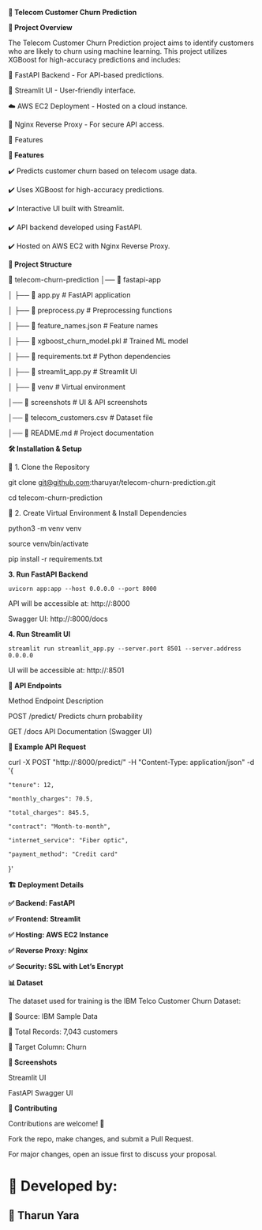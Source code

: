 **📡 Telecom Customer Churn Prediction**

**🚀 Project Overview**

The Telecom Customer Churn Prediction project aims to identify customers who are likely to churn using machine learning. This project utilizes XGBoost for high-accuracy predictions and includes:



📡 FastAPI Backend - For API-based predictions.

🎨 Streamlit UI - User-friendly interface.

☁️ AWS EC2 Deployment - Hosted on a cloud instance.

🔄 Nginx Reverse Proxy - For secure API access.

🎯 Features




**🎯 Features**

✔️ Predicts customer churn based on telecom usage data.

✔️ Uses XGBoost for high-accuracy predictions.

✔️ Interactive UI built with Streamlit.

✔️ API backend developed using FastAPI.

✔️ Hosted on AWS EC2 with Nginx Reverse Proxy.



**📂 Project Structure**

📁 telecom-churn-prediction
│── 📂 fastapi-app

│   ├── 📜 app.py   # FastAPI application

│   ├── 📜 preprocess.py        # Preprocessing functions

│   ├── 📜 feature_names.json   # Feature names

│   ├── 📜 xgboost_churn_model.pkl  # Trained ML model

│   ├── 📜 requirements.txt     # Python dependencies

│   ├── 📜 streamlit_app.py     # Streamlit UI

│   ├── 📂 venv                # Virtual environment

│── 📂 screenshots              # UI & API screenshots

│── 📜 telecom_customers.csv    # Dataset file

│── 📜 README.md                # Project documentation


**🛠 Installation & Setup**

🔹 1. Clone the Repository

git clone git@github.com:tharuyar/telecom-churn-prediction.git

cd telecom-churn-prediction

🔹 2. Create Virtual Environment & Install Dependencies

python3 -m venv venv

source venv/bin/activate

pip install -r requirements.txt

 **3. Run FastAPI Backend**
 
    uvicorn app:app --host 0.0.0.0 --port 8000
    
API will be accessible at: http://<public-ip>:8000

Swagger UI: http://<public-ip>:8000/docs


 __4. Run Streamlit UI__
 
    streamlit run streamlit_app.py --server.port 8501 --server.address 0.0.0.0
    
UI will be accessible at: http://<public-ip>:8501


__📡 API Endpoints__

Method     	Endpoint	     Description

POST    	/predict/	       Predicts churn probability

GET	        /docs	         API Documentation (Swagger UI)


**🔹 Example API Request**


curl -X POST "http://<public-ip>:8000/predict/" -H "Content-Type: application/json" -d '{

    "tenure": 12,
    
    "monthly_charges": 70.5,
    
    "total_charges": 845.5,
    
    "contract": "Month-to-month",
    
    "internet_service": "Fiber optic",
    
    "payment_method": "Credit card"
    
}'



__🏗 Deployment Details__


__✅ Backend: FastAPI__

__✅ Frontend: Streamlit__

__✅ Hosting: AWS EC2 Instance__

__✅ Reverse Proxy: Nginx__

__✅ Security: SSL with Let’s Encrypt__


__📊 Dataset__

The dataset used for training is the IBM Telco Customer Churn Dataset:


📜 Source: IBM Sample Data

📌 Total Records: 7,043 customers

🎯 Target Column: Churn


__📸 Screenshots__

Streamlit UI

FastAPI Swagger UI



__🤝 Contributing__

Contributions are welcome! 🎉

Fork the repo, make changes, and submit a Pull Request.

For major changes, open an issue first to discuss your proposal.

# __🚀 Developed by:__
## __📌 Tharun Yara__

